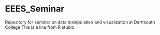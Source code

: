 # EEES_Seminar
Repository for seminar on data manipulation and visualization at Dartmouth College
This is a line from R studio
